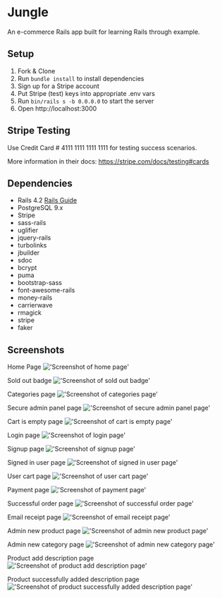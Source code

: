 # Jungle

An e-commerce Rails app built for learning Rails through example.

## Setup

1. Fork & Clone
2. Run `bundle install` to install dependencies
3. Sign up for a Stripe account
4. Put Stripe (test) keys into appropriate .env vars
5. Run `bin/rails s -b 0.0.0.0` to start the server
6. Open http://localhost:3000

## Stripe Testing

Use Credit Card # 4111 1111 1111 1111 for testing success scenarios.

More information in their docs: <https://stripe.com/docs/testing#cards>

## Dependencies

* Rails 4.2 [Rails Guide](http://guides.rubyonrails.org/v4.2/)
* PostgreSQL 9.x
* Stripe
* sass-rails
* uglifier
* jquery-rails
* turbolinks
* jbuilder
* sdoc
* bcrypt
* puma
* bootstrap-sass
* font-awesome-rails
* money-rails
* carrierwave
* rmagick
* stripe
* faker

## Screenshots

Home Page
!['Screenshot of home page'](https://github.com/AnnaTykhomyrova/jungle-rails/blob/master/docks/home-page.png)

Sold out badge
!['Screenshot of sold out badge'](https://github.com/AnnaTykhomyrova/jungle-rails/blob/master/docks/sold-out-badge.png)

Categories page
!['Screenshot of categories page'](https://github.com/AnnaTykhomyrova/jungle-rails/blob/master/docks/categories-2-page.png)

Secure admin panel page
!['Screenshot of secure admin panel page'](https://github.com/AnnaTykhomyrova/jungle-rails/blob/master/docks/secure-admin-panel-page.png)

Cart is empty page
!['Screenshot of cart is empty page'](https://github.com/AnnaTykhomyrova/jungle-rails/blob/master/docks/cart-is-empty-page.png)

Login page
!['Screenshot of login page'](https://github.com/AnnaTykhomyrova/jungle-rails/blob/master/docks/login-page.png)

Signup page
!['Screenshot of signup page'](https://github.com/AnnaTykhomyrova/jungle-rails/blob/master/docks/signup-page.png)

Signed in user page
!['Screenshot of signed in user page'](https://github.com/AnnaTykhomyrova/jungle-rails/blob/master/docks/signed-in-user-page.png)

User cart page
!['Screenshot of user cart page'](https://github.com/AnnaTykhomyrova/jungle-rails/blob/master/docks/user-cart-page.png)

Payment page
!['Screenshot of payment page'](https://github.com/AnnaTykhomyrova/jungle-rails/blob/master/docks/payment-page.png)

Successful order page 
!['Screenshot of successful order page'](https://github.com/AnnaTykhomyrova/jungle-rails/blob/master/docks/successful-order-page.png)

Email receipt page
!['Screenshot of email receipt page'](https://github.com/AnnaTykhomyrova/jungle-rails/blob/master/docks/email-receipt-page.png)

Admin new product page
!['Screenshot of admin new product page'](https://github.com/AnnaTykhomyrova/jungle-rails/blob/master/docks/admin-new-product-page.png)

Admin new category page
!['Screenshot of admin new category page'](https://github.com/AnnaTykhomyrova/jungle-rails/blob/master/docks/admin-new-category-page.png)

Product add description page
!['Screenshot of product add description page'](https://github.com/AnnaTykhomyrova/jungle-rails/blob/master/docks/product-add-description-page.png)

Product successfully added description page
!['Screenshot of product successfully added description page'](https://github.com/AnnaTykhomyrova/jungle-rails/blob/master/docks/product-successfully-added-description.png)
